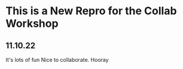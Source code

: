 # This is a New Repro for the Collab Workshop 
## 11.10.22

It's lots of fun 
Nice to collaborate. 
Hooray
